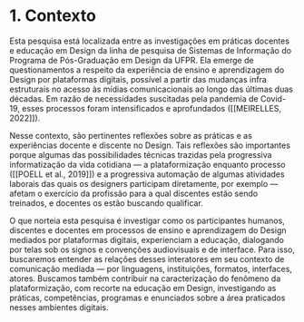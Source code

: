 # 1. Contexto
Esta pesquisa está localizada entre as investigações em práticas docentes e educação em Design da linha de pesquisa de Sistemas de Informação do Programa de Pós-Graduação em Design da UFPR. Ela emerge de questionamentos a respeito da experiência de ensino e aprendizagem do Design por plataformas digitais, possível a partir das mudanças infra estruturais no acesso às mídias comunicacionais ao longo das últimas duas décadas. Em razão de necessidades suscitadas pela pandemia de Covid-19, esses processos foram intensificados e aprofundados ([[MEIRELLES, 2022]]).

Nesse contexto, são pertinentes reflexões sobre as práticas e as experiências docente e discente no Design. Tais reflexões são importantes porque algumas das possibilidades técnicas trazidas pela progressiva informatização da vida cotidiana — a plataformização enquanto processo ([[POELL et al., 2019]]) e a progressiva automação de algumas atividades laborais das quais os designers participam diretamente, por exemplo — afetam o exercício da profissão para a qual discentes estão sendo treinados, e docentes os estão buscando qualificar.

O que norteia esta pesquisa é investigar como os participantes humanos, discentes e docentes em processos de ensino e aprendizagem do Design mediados por plataformas digitais, experienciam a educação, dialogando por telas sob os signos e convenções audiovisuais e de interface. Para isso, buscaremos entender as relações desses interatores em seu contexto de comunicação mediada — por linguagens, instituições, formatos, interfaces, atores. Buscamos também contribuir na caracterização do fenômeno da plataformização, com recorte na educação em Design, investigando as práticas, competências, programas e enunciados sobre a área praticados nesses ambientes digitais.
